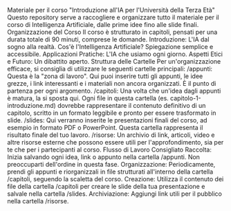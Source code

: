 Materiale per il corso "Introduzione all'IA per l'Università della Terza Età"
Questo repository serve a raccogliere e organizzare tutto il materiale per il corso di Intelligenza Artificiale, dalle prime idee fino alle slide finali.
Organizzazione del Corso
Il corso è strutturato in capitoli, pensati per una durata totale di 90 minuti, comprese le domande.
Introduzione: L'IA dal sogno alla realtà.
Cos'è l'Intelligenza Artificiale? Spiegazione semplice e accessibile.
Applicazioni Pratiche: L'IA che usiamo ogni giorno.
Aspetti Etici e Futuro: Un dibattito aperto.
Struttura delle Cartelle
Per un'organizzazione efficace, si consiglia di utilizzare le seguenti cartelle principali:
/appunti: Questa è la "zona di lavoro". Qui puoi inserire tutti gli appunti, le idee grezze, i link interessanti e i materiali non ancora organizzati. È il punto di partenza per ogni argomento.
/capitoli: Una volta che un'idea dagli appunti è matura, la si sposta qui. Ogni file in questa cartella (es. capitolo-1-introduzione.md) dovrebbe rappresentare il contenuto definitivo di un capitolo, scritto in un formato leggibile e pronto per essere trasformato in slide.
/slides: Qui verranno inserite le presentazioni finali del corso, ad esempio in formato PDF o PowerPoint. Questa cartella rappresenta il risultato finale del tuo lavoro.
/risorse: Un archivio di link, articoli, video e altre risorse esterne che possono essere utili per l'approfondimento, sia per te che per i partecipanti al corso.
Flusso di Lavoro Consigliato
Raccolta: Inizia salvando ogni idea, link o appunto nella cartella /appunti. Non preoccuparti dell'ordine in questa fase.
Organizzazione: Periodicamente, prendi gli appunti e riorganizzali in file strutturati all'interno della cartella /capitoli, seguendo la scaletta del corso.
Creazione: Utilizza il contenuto dei file della cartella /capitoli per creare le slide della tua presentazione e salvale nella cartella /slides.
Archiviazione: Aggiungi link utili per il pubblico nella cartella /risorse.
